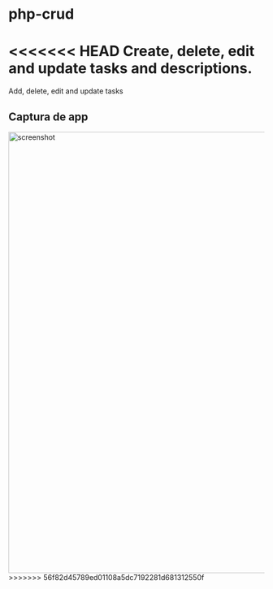 # php-crud
<<<<<<< HEAD
Create, delete, edit and update tasks and descriptions.
=======
Add, delete, edit and update tasks
## Captura de app
<img width="869" alt="screenshot" src="https://github.com/CristianJhair/php-crud/assets/44480959/8274b39a-f2e7-4ec7-83ea-1e699a319763">
>>>>>>> 56f82d45789ed01108a5dc7192281d681312550f

